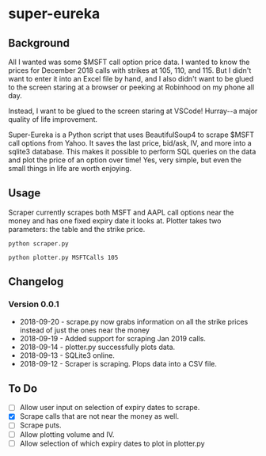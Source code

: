 # super-eureka

## Background
All I wanted was some $MSFT call option price data. I wanted to know the prices for December 2018 calls with strikes at 105, 110, and 115. But I didn't want to enter it into an Excel file by hand, and I also didn't want to be glued to the screen staring at a browser or peeking at Robinhood on my phone all day. 

Instead, I want to be glued to the screen staring at VSCode! Hurray--a major quality of life improvement. 

Super-Eureka is a Python script that uses BeautifulSoup4 to scrape $MSFT call options from Yahoo. It saves the last price, bid/ask, IV, and more into a sqlite3 database. This makes it possible to perform SQL queries on the data and plot the price of an option over time! Yes, very simple, but even the small things in life are worth enjoying.

## Usage
Scraper currently scrapes both MSFT and AAPL call options near the money and has one fixed expiry date it looks at. Plotter takes two parameters: the table and the strike price. 

`python scraper.py`

`python plotter.py MSFTCalls 105`

## Changelog
### Version 0.0.1
- 2018-09-20 - scrape.py now grabs information on all the strike prices instead of just the ones near the money
- 2018-09-19 - Added support for scraping Jan 2019 calls.
- 2018-09-14 - plotter.py successfully plots data.
- 2018-09-13 - SQLite3 online.
- 2018-09-12 - Scraper is scraping. Plops data into a CSV file.

## To Do
- [ ] Allow user input on selection of expiry dates to scrape.
- [x] Scrape calls that are not near the money as well.
- [ ] Scrape puts. 
- [ ] Allow plotting volume and IV.
- [ ] Allow selection of which expiry dates to plot in plotter.py
